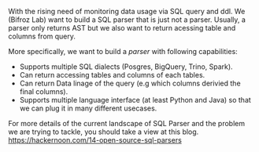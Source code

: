 With the rising need of monitoring data usage via SQL query and ddl. We (Bifroz Lab) want to build a SQL parser that is just not a parser.
Usually, a parser only returns AST but we also want to return acessing table and columns from query.

More specifically, we want to build a _parser_ with following capabilities:

 - Supports multiple SQL dialects (Posgres, BigQuery, Trino, Spark).
 - Can return accessing tables and columns of each tables.
 - Can return Data linage of the query (e.g which columns derivied the final columns). 
 - Supports multiple language interface (at least Python and Java) so that we can plug it in many different usecases.

For more details of the current landscape of SQL Parser and the problem we are trying to tackle, you should take a view at this blog.
https://hackernoon.com/14-open-source-sql-parsers
